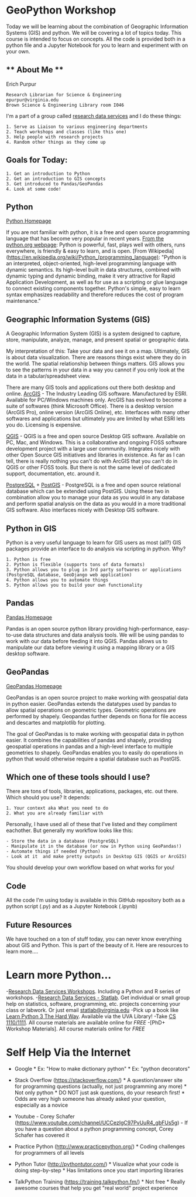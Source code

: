 # GeoPython Workshop

Today we will be learning about the combination of Geographic Information Systems (GIS) and python. We will be covering a lot
of topics today. This course is intended to focus on concepts. All the code is provided both in a python file and a Jupyter 
Notebook for you to learn and experiment with on your own.

## ** About Me **

Erich Purpur

    Research Librarian for Science & Engineering
    epurpur@virginia.edu
    Brown Science & Engineering Library room I046


I'm a part of a group called [research data services](https://data.library.virginia.edu/) and I do these things:
    
    1. Serve as Liaison to various engineering departments
    2. Teach workshops and classes (like this one)
    3. Help people with research projects
    4. Random other things as they come up

## Goals for Today:

    1. Get an introduction to Python
    2. Get an introduction to GIS concepts
    3. Get introduced to Pandas/GeoPandas
    4. Look at some code!


## Python
[Python Homepage](https://www.python.org/)

If you are not familiar with python, it is a free and open source programming language that has become very popular in recent 
years. [From the python.org webpage](https://www.python.org/about/): Python is powerful, fast, plays well with others, runs
everywhere, is friendly & easy to learn, and is open. 
[From Wikipedia](https://en.wikipedia.org/wiki/Python_(programming_language): "Python is an interpreted, object-oriented, high-level programming language with dynamic semantics. Its high-level built in data structures, combined with dynamic typing and dynamic binding, make it very attractive for Rapid Application Development, as well as for use as a scripting or glue language to connect existing components together. Python's simple, easy to learn syntax emphasizes readability and therefore reduces the cost of program maintenance." 

## Geographic Information Systems (GIS)

A Geographic Information System (GIS) is a system designed to capture, store, manipulate, analyze, manage, and present spatial 
or geographic data.

My interpretation of this: Take your data and see it on a map. Ultimately, GIS is about data visualization. There are reasons things exist where they do in the world. The spatial relationship between things matters. GIS allows you to see the patterns in your data in a way you cannot if you only look at the data in a tabular/spreadsheet view.

There are many GIS tools and applications out there both desktop and online.
[ArcGIS](https://www.esri.com/en-us/home) - The Industry Leading GIS software. Manufactured by ESRI. Available for PC/Windows machines only. ArcGIS has evolved to become a suite of softwares (think Microsoft Office). There is a desktop version (ArcGIS Pro), online version (ArcGIS Online), etc. Interfaces with many other softwares and applications but ultimately you are limited by what ESRI lets you do. Licensing is expensive.

[QGIS](https://www.qgis.org/en/site/) - QGIS is a free and open source Desktop GIS software. Available on PC, Mac, and Windows. This is a collaborative and ongoing FOSS software development project with a large user community. Integrates nicely with other Open Source GIS initiatives and libraries in existence. As far as I can tell, there is really nothing you can't do with ArcGIS that you can't do in QGIS or other FOSS tools. But there is not the same level of dedicated support, documentation, etc. around it.

[PostgreSQL](https://www.postgresql.org/) + [PostGIS](https://postgis.net/) - PostgreSQL is a free and open source relational database which can be extended using PostGIS. Using these two in combination allow you to manage your data as you would in any database and perform spatial analysis on the data as you would in a more traditional GIS software. Also interfaces nicely with Desktop GIS software.

## Python in GIS

Python is a very useful language to learn for GIS users as most (all?) GIS packages provide an interface to do analysis via scripting in python. Why?

    1. Python is free
    2. Python is flexible (supports tons of data formats) 
    3. Python allows you to plug in 3rd party softwares or applications (PostgreSQL database, GeoDjango web application)
    4. Python allows you to automate things
    5. Python allows you to build your own functionality


## Pandas
[Pandas Homepage](https://pandas.pydata.org/)

Pandas is an open source python library providing high-performance, easy-to-use data structures and data analysis tools. We will be using pandas to work with our data before feeding it into QGIS. Pandas allows us to manipulate our data before viewing it using a mapping library or a GIS desktop software. 

## GeoPandas
[GeoPandas Homepage](http://geopandas.org/)

GeoPandas is an open source project to make working with geospatial data in python easier. GeoPandas extends the datatypes used by pandas to allow spatial operations on geometric types. Geometric operations are performed by shapely. Geopandas further depends on fiona for file access and descartes and matplotlib for plotting.

The goal of GeoPandas is to make working with geospatial data in python easier. It combines the capabilities of pandas and shapely, providing geospatial operations in pandas and a high-level interface to multiple geometries to shapely. GeoPandas enables you to easily do operations in python that would otherwise require a spatial database such as PostGIS. 

## Which one of these tools should I use?

There are tons of tools, libraries, applications, packages, etc. out there. Which should you use? It depends:

    1. Your context aka What you need to do
    2. What you are already familiar with
    
Personally, I have used all of these that I've listed and they compliment eachother. But generally my workflow looks like this:

    - Store the data in a database (PostgreSQL)
    - Manipulate it in the database (or now in Python using GeoPandas!)
    - Automate things if needed (Python)
    - Look at it  and make pretty outputs in Desktop GIS (QGIS or ArcGIS)
    
You should develop your own workflow based on what works for you!

## Code

All the code I'm using today is available in this GitHub repository both as a python script (.py) and as a Jupyter Notebook (.ipynb)

## Future Resources

We have touched on a ton of stuff today, you can never know everything about GIS and Python. This is part of the beauty of it. Here are resources to learn more....

# Learn more Python...

-[Research Data Services Workshops](https://data.library.virginia.edu/training/). Including a Python and R series of workshops.
-[Research Data Services - Statlab](https://data.library.virginia.edu/statlab/). Get individual or small group help on statistics, software, programming, etc. projects concerning your class or labwork. Or just email [statlab@virginia.edu](statlab@virginia.edu)
-Pick up a book like [Learn Python 3 The Hard Way](https://search.lib.virginia.edu/catalog/u7434195). Available via the UVA Library!
-Take [CS 1110/1111](https://cs1110.cs.virginia.edu/). All course materials are available online for *FREE*
-[PhD+ Workshop Materials]. All course materials online for *FREE*

# Self Help Via the Internet

  * Google 
        * Ex: "How to make dictionary python"
        * Ex: "python decorators"
        
  * Stack Overflow (https://stackoverflow.com/)
        * A question/answer site for programming questions (actually, not just programming any more)
        * Not only python
        * DO NOT just ask questions, do your research first!
            * Odds are very high someone has already asked your question, especially as a novice
     
  * Youtube
        - Corey Schafer (https://www.youtube.com/channel/UCCezIgC97PvUuR4_gbFUs5g)
            - If you have a question about a python programming concept, Corey Schafer has covered it
     
  * Practice Python (http://www.practicepython.org/)
        * Coding challenges for programmers of all levels
        
  * Python Tutor (http://pythontutor.com/)
        * Visualize what your code is doing step-by-step
        * Has limitations once you start importing libraries
        
  * TalkPython Training (https://training.talkpython.fm/)
        * Not free
        * Really awesome courses that help you get "real world" project experience



